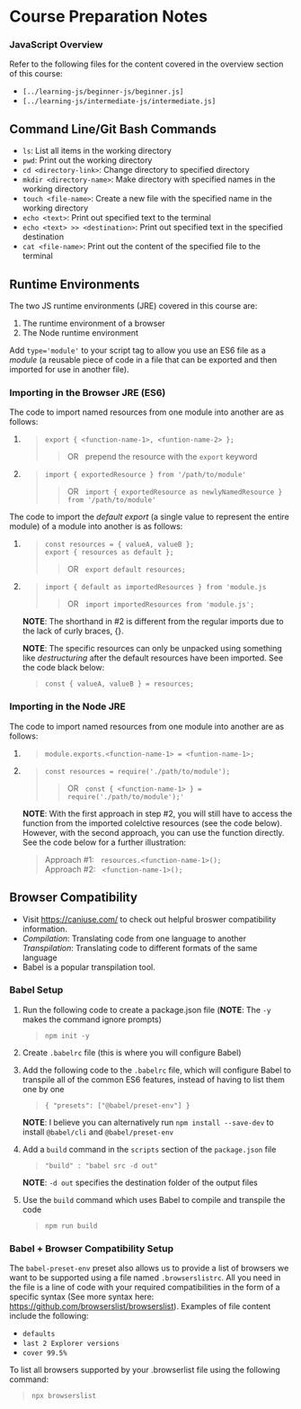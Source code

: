 # Course Preparation Notes
### JavaScript Overview
Refer to the following files for the content covered in the overview section of this course: 
- `[../learning-js/beginner-js/beginner.js]`
- `[../learning-js/intermediate-js/intermediate.js]`

## Command Line/Git Bash Commands
- `ls`: List all items in the working directory
- `pwd`: Print out the working directory
- `cd <directory-link>`: Change directory to specified directory
- `mkdir <directory-name>`: Make directory with specified names in the working directory
- `touch <file-name>`: Create a new file with the specified name in the working directory
- `echo <text>`: Print out specified text to the terminal
- `echo <text> >> <destination>`: Print out specified text in the specified destination
- `cat <file-name>`: Print out the content of the specified file to the terminal

## Runtime Environments
The two JS runtime environments (JRE) covered in this course are:
1. The runtime environment of a browser
2. The Node runtime environment

Add `type='module'` to your script tag to allow you use an ES6 file as a _module_ (a reusable piece of code in a file that can be exported and then imported for use in another file). 

### Importing in the Browser JRE (ES6)
The code to import named resources from one module into another are as follows:
1.  >`export { <function-name-1>, <funtion-name-2> };`
    >> OR  &nbsp; prepend the resource with the `export` keyword
2.  > `import { exportedResource } from '/path/to/module'`
    >> OR &nbsp; `import { exportedResource as newlyNamedResource } from '/path/to/module'`

The code to import the _default export_ (a single value to represent the entire module) of a module into another is as follows: 
1.  >`const resources = { valueA, valueB };`<br>
    > `export { resources as default };`  
    >> OR &nbsp; `export default resources;`

2.  > `import { default as importedResources } from 'module.js`
    >> OR &nbsp; `import importedResources from 'module.js';`

    **NOTE**: The shorthand in #2 is different from the regular imports due to the lack of curly braces, {}.

    **NOTE**: The specific resources can only be unpacked using something like _destructuring_ after the default resources have been imported. See the code black below:
    > `const { valueA, valueB } = resources;`

### Importing in the Node JRE
The code to import named resources from one module into another are as follows:
1.  >`module.exports.<function-name-1> = <funtion-name-1>;`
2.  > `const resources = require('./path/to/module');` <br>
    >> OR &nbsp; `const { <function-name-1> } = require('./path/to/module');'`

    **NOTE**: With the first approach in step #2, you will still have to access the function from the imported colelctive resources (see the code below). However, with the second approach, you can use the function directly. See the code below for a further illustration:
    > Approach #1: &nbsp; `resources.<function-name-1>();` <br>
    > Approach #2: &nbsp; `<function-name-1>();`

## Browser Compatibility
- Visit https://caniuse.com/ to check out helpful broswer compatibility information.
-   _Compilation_: Translating code from one language to another <br>
    _Transpilation_: Translating code to different formats of the same language
- Babel is a popular transpilation tool.

### Babel Setup
1. Run the following code to create a package.json file (**NOTE**: The `-y` makes the command ignore prompts)
    > `npm init -y`
2. Create `.babelrc` file (this is where you will configure Babel)
3. Add the following code to the `.babelrc` file, which will configure Babel to transpile all of the common ES6 features, instead of having to list them one by one
    > `{ "presets": ["@babel/preset-env"] }`
    
    **NOTE**: I believe you can alternatively run `npm install --save-dev` to install `@babel/cli` and `@babel/preset-env`
4. Add a `build` command in the `scripts` section of the `package.json` file
    > `"build" : "babel src -d out"`
    
    **NOTE**: `-d out` specifies the destination folder of the output files
5.  Use the `build` command which uses Babel to compile and transpile the code
    > `npm run build`

### Babel + Browser Compatibility Setup
The `babel-preset-env` preset also allows us to provide a list of browsers we want to be supported using a file named `.browserslistrc`. All you need in the file is a line of code with your required compatibilities in the form of a specific syntax (See more syntax here: https://github.com/browserslist/browserslist). Examples of file content include the following:
- `defaults`
- `last 2 Explorer versions`
- `cover 99.5%`

To list all browsers supported by your .browserlist file using the following command:
> `npx browserslist`
